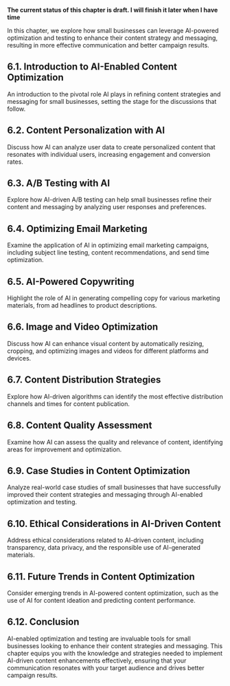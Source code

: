 **The current status of this chapter is draft. I will finish it later when I have time**

In this chapter, we explore how small businesses can leverage AI-powered optimization and testing to enhance their content strategy and messaging, resulting in more effective communication and better campaign results.

6.1. **Introduction to AI-Enabled Content Optimization**
--------------------------------------------------------

An introduction to the pivotal role AI plays in refining content strategies and messaging for small businesses, setting the stage for the discussions that follow.

6.2. **Content Personalization with AI**
----------------------------------------

Discuss how AI can analyze user data to create personalized content that resonates with individual users, increasing engagement and conversion rates.

6.3. **A/B Testing with AI**
----------------------------

Explore how AI-driven A/B testing can help small businesses refine their content and messaging by analyzing user responses and preferences.

6.4. **Optimizing Email Marketing**
-----------------------------------

Examine the application of AI in optimizing email marketing campaigns, including subject line testing, content recommendations, and send time optimization.

6.5. **AI-Powered Copywriting**
-------------------------------

Highlight the role of AI in generating compelling copy for various marketing materials, from ad headlines to product descriptions.

6.6. **Image and Video Optimization**
-------------------------------------

Discuss how AI can enhance visual content by automatically resizing, cropping, and optimizing images and videos for different platforms and devices.

6.7. **Content Distribution Strategies**
----------------------------------------

Explore how AI-driven algorithms can identify the most effective distribution channels and times for content publication.

6.8. **Content Quality Assessment**
-----------------------------------

Examine how AI can assess the quality and relevance of content, identifying areas for improvement and optimization.

6.9. **Case Studies in Content Optimization**
---------------------------------------------

Analyze real-world case studies of small businesses that have successfully improved their content strategies and messaging through AI-enabled optimization and testing.

6.10. **Ethical Considerations in AI-Driven Content**
-----------------------------------------------------

Address ethical considerations related to AI-driven content, including transparency, data privacy, and the responsible use of AI-generated materials.

6.11. **Future Trends in Content Optimization**
-----------------------------------------------

Consider emerging trends in AI-powered content optimization, such as the use of AI for content ideation and predicting content performance.

6.12. **Conclusion**
--------------------

AI-enabled optimization and testing are invaluable tools for small businesses looking to enhance their content strategies and messaging. This chapter equips you with the knowledge and strategies needed to implement AI-driven content enhancements effectively, ensuring that your communication resonates with your target audience and drives better campaign results.
